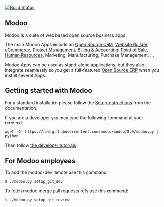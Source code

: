 [![Build Status](http://runbot.modoo.com/runbot/badge/default/1/8.0.svg)](http://runbot.modoo.com/runbot)

Modoo
----

Modoo is a suite of web based open source business apps.

The main Modoo Apps include an <a href="https://www.modoo.com/page/crm">Open Source CRM</a>, <a href="https://www.modoo.com/page/website-builder">Website Builder</a>, <a href="https://www.modoo.com/page/e-commerce">eCommerce</a>, <a href="https://www.modoo.com/page/project-management">Project Management</a>, <a href="https://www.modoo.com/page/accounting">Billing &amp; Accounting</a>, <a href="https://www.modoo.com/page/point-of-sale">Point of Sale</a>, <a href="https://www.modoo.com/page/employees">Human Resources</a>, Marketing, Manufacturing, Purchase Management, ...

Modoo Apps can be used as stand-alone applications, but they also integrate seamlessly so you get
a full-featured <a href="https://www.modoo.com">Open Source ERP</a> when you install several Apps.


Getting started with Modoo
-------------------------

For a standard installation please follow the <a href="https://www.modoo.com/documentation/8.0/setup/install.html">Setup instructions</a>
from the documentation.

If you are a developer you may type the following command at your terminal:

    wget -O- https://raw.githubusercontent.com/modoo/modoo/8.0/modoo.py | python

Then follow <a href="https://www.modoo.com/documentation/8.0/tutorials.html">the developer tutorials</a>


For Modoo employees
------------------

To add the modoo-dev remote use this command:

    $ ./modoo.py setup_git_dev

To fetch modoo merge pull requests refs use this command:

    $ ./modoo.py setup_git_review

